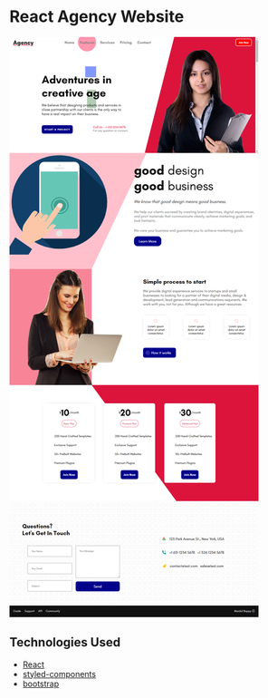 # React Agency Website

![screenshot](https://github.com/maidul-bappy/react-agency/blob/master/screencapture-agency.png)

## Technologies Used

-   [React](https://reactjs.org/)
-   [styled-components](https://styled-components.com/)
-   [bootstrap](https://getbootstrap.com/)
